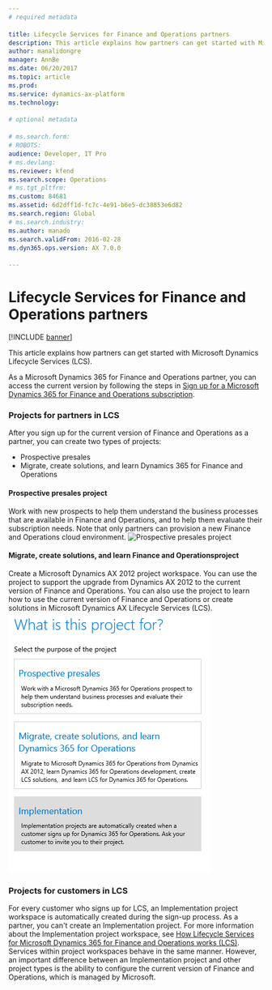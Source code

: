 ```yaml
---
# required metadata

title: Lifecycle Services for Finance and Operations partners
description: This article explains how partners can get started with Microsoft Dynamics Lifecycle Services (LCS). 
author: manalidongre
manager: AnnBe
ms.date: 06/20/2017
ms.topic: article
ms.prod: 
ms.service: dynamics-ax-platform
ms.technology: 

# optional metadata

# ms.search.form: 
# ROBOTS: 
audience: Developer, IT Pro
# ms.devlang: 
ms.reviewer: kfend
ms.search.scope: Operations
# ms.tgt_pltfrm: 
ms.custom: 84681
ms.assetid: 6d2dff1d-fc7c-4e91-b6e5-dc38853e6d82
ms.search.region: Global
# ms.search.industry: 
ms.author: manado
ms.search.validFrom: 2016-02-28
ms.dyn365.ops.version: AX 7.0.0

---
```


# Lifecycle Services for Finance and Operations partners

[!INCLUDE [banner](../includes/banner.md)]

This article explains how partners can get started with Microsoft Dynamics Lifecycle Services (LCS). 

As a Microsoft Dynamics 365 for Finance and Operations partner, you can access the current version  by following the steps in [Sign up for a Microsoft Dynamics 365 for Finance and Operations subscription](../dev-tools/sign-up-preview-subscription.md).

### Projects for partners in LCS

After you sign up for the current version of Finance and Operations as a partner, you can create two types of projects:

-   Prospective presales
-   Migrate, create solutions, and learn Dynamics 365 for Finance and Operations

#### Prospective presales project

Work with new prospects to help them understand the business processes that are available in Finance and Operations, and to help them evaluate their subscription needs. Note that only partners can provision a new Finance and Operations cloud environment. ![Prospective presales project](https://msdnshared.blob.core.windows.net/media/2016/05/27-1024x514.png)

#### Migrate, create solutions, and learn Finance and Operationsproject

Create a Microsoft Dynamics AX 2012 project workspace. You can use the project to support the upgrade from Dynamics AX 2012 to the current version of Finance and Operations. You can also use the project to learn how to use the current version of Finance and Operations or create solutions in Microsoft Dynamics AX Lifecycle Services (LCS). [![lcsforpartnersbrandingupdateart](./media/lcsforpartnersbrandingupdateart.png)](./media/lcsforpartnersbrandingupdateart.png)

### Projects for customers in LCS

For every customer who signs up for LCS, an Implementation project workspace is automatically created during the sign-up process. As a partner, you can't create an Implementation project. For more information about the Implementation project workspace, see [How Lifecycle Services for Microsoft Dynamics 365 for Finance and Operations works (LCS)](lcs-works-lcs.md). Services within project workspaces behave in the same manner. However, an important difference between an Implementation project and other project types is the ability to configure the current version of Finance and Operations, which is managed by Microsoft.



